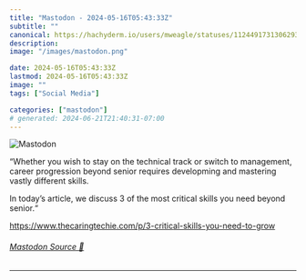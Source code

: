 ```yaml
---
title: "Mastodon - 2024-05-16T05:43:33Z"
subtitle: ""
canonical: https://hachyderm.io/users/mweagle/statuses/112449173130629375
description:
image: "/images/mastodon.png"

date: 2024-05-16T05:43:33Z
lastmod: 2024-05-16T05:43:33Z
image: ""
tags: ["Social Media"]

categories: ["mastodon"]
# generated: 2024-06-21T21:40:31-07:00
---
```

![Mastodon](/images/mastodon.png)

<p>“Whether you wish to stay on the technical track or switch to management, career progression beyond senior requires developming and mastering vastly different skills.</p><p>In today’s article, we discuss 3 of the most critical skills you need beyond senior.“</p><p><a href="https://www.thecaringtechie.com/p/3-critical-skills-you-need-to-grow" target="_blank" rel="nofollow noopener noreferrer" translate="no"><span class="invisible">https://www.</span><span class="ellipsis">thecaringtechie.com/p/3-critic</span><span class="invisible">al-skills-you-need-to-grow</span></a></p>


###### [Mastodon Source 🐘](https://hachyderm.io/@mweagle/112449173130629375)

___
